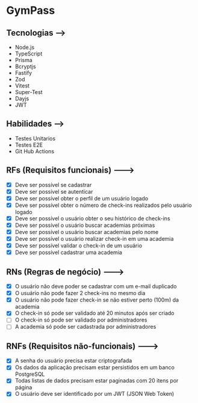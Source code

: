 # GymPass

## Tecnologias -->

 - Node.js
 - TypeScript
 - Prisma
 - Bcryptjs
 - Fastify
 - Zod
 - Vitest
 - Super-Test
 - Dayjs
 - JWT 

## Habilidades -->

 - Testes Unitarios
 - Testes E2E
 - Git Hub Actions


## RFs (Requisitos funcionais) --->

- [X] Deve ser possível se cadastrar
- [X] Deve ser possível se autenticar
- [X] Deve ser possível obter o perfil de um usuário logado
- [X] Deve ser possível obter o número de check-ins realizados pelo usuário logado
- [X] Deve ser possível o usuário obter o seu histórico de check-ins
- [X] Deve ser possível o usuário buscar academias próximas
- [X] Deve ser possível o usuário buscar academias pelo nome
- [X] Deve ser possível o usuário realizar check-in em uma academia
- [X] Deve ser possível validar o check-in de um usuário
- [X] Deve ser possível cadastrar uma academia

## RNs (Regras de negócio) --->

- [X] O usuário não deve poder se cadastrar com um e-mail duplicado
- [X] O usuário não pode fazer 2 check-ins no mesmo dia
- [X] O usuário não pode fazer check-in se não estiver perto (100m) da academia
- [X] O check-in só pode ser validado até 20 minutos após ser criado
- [ ] O check-in só pode ser validado por administradores
- [ ] A academia só pode ser cadastrada por administradores

## RNFs (Requisitos não-funcionais) --->

- [X] A senha do usuário precisa estar criptografada
- [X] Os dados da aplicação precisam estar persistidos em um banco PostgreSQL
- [X] Todas listas de dados precisam estar paginadas com 20 itens por página
- [X] O usuário deve ser identificado por um JWT (JSON Web Token)